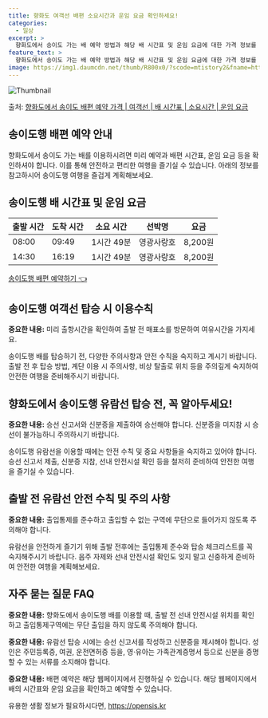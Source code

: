 ```yaml
---
title: 향화도 여객선 배편 소요시간과 운임 요금 확인하세요!
categories:
  - 일상
excerpt: >
  향화도에서 송이도 가는 배 예약 방법과 해당 배 시간표 및 운임 요금에 대한 가격 정보를 안내 드리겠습니다. 안전하고 재밋는 송이도행 여행을 위해 아래 정보 참고하시기 바랍니다. 송이도행 배편 예약하기 👈 클릭향화도에서 송이도행 배 시간표출발 시간도착 시간소요 시간선박명요금08:0009:491시간 49분영광사랑호8,200원14:3016:191시간 49분영광사랑호8,200원송이도행 배편 예약하기 👈 클릭향화도에서 송이도행 여객선 탑승 시 이용수칙향화도에서 송이도행 배를 탑승하기 전 반드시 숙지해야 할 중요한 안전 수칙들 중요한 내용: 미리 출항시간 확인: 출발시간을 확인하고 출발 전에 매표소를 방문하여 여유시간을 가지세요. 다양한 주의사항: 출발 전 후 탑승 방법, 계단 이용 시 주의사항 및 비상 탈출로 ..
feature_text: >
  향화도에서 송이도 가는 배 예약 방법과 해당 배 시간표 및 운임 요금에 대한 가격 정보를 안내 드리겠습니다. 안전하고 재밋는 송이도행 여행을 위해 아래 정보 참고하시기 바랍니다. 송이도행 배편 예약하기 👈 클릭향화도에서 송이도행 배 시간표출발 시간도착 시간소요 시간선박명요금08:0009:491시간 49분영광사랑호8,200원14:3016:191시간 49분영광사랑호8,200원송이도행 배편 예약하기 👈 클릭향화도에서 송이도행 여객선 탑승 시 이용수칙향화도에서 송이도행 배를 탑승하기 전 반드시 숙지해야 할 중요한 안전 수칙들 중요한 내용: 미리 출항시간 확인: 출발시간을 확인하고 출발 전에 매표소를 방문하여 여유시간을 가지세요. 다양한 주의사항: 출발 전 후 탑승 방법, 계단 이용 시 주의사항 및 비상 탈출로 ..
image: https://img1.daumcdn.net/thumb/R800x0/?scode=mtistory2&fname=https%3A%2F%2Fblog.kakaocdn.net%2Fdn%2FbJqrlh%2FbtsHAKtLwLT%2FGY78u64XckKYdV8cekMCn0%2Fimg.webp
---
```


![Thumbnail](https://img1.daumcdn.net/thumb/R800x0/?scode=mtistory2&fname=https%3A%2F%2Fblog.kakaocdn.net%2Fdn%2FbJqrlh%2FbtsHAKtLwLT%2FGY78u64XckKYdV8cekMCn0%2Fimg.webp)

<p>출처: <a href="https://opensis.kr/entry/%ED%96%A5%ED%99%94%EB%8F%84%EC%97%90%EC%84%9C-%EC%86%A1%EC%9D%B4%EB%8F%84-%EB%B0%B0%ED%8E%B8-%EC%98%88%EC%95%BD-%EA%B0%80%EA%B2%A9-%EC%97%AC%EA%B0%9D%EC%84%A0-%EB%B0%B0-%EC%8B%9C%EA%B0%84%ED%91%9C-%EC%86%8C%EC%9A%94%EC%8B%9C%EA%B0%84-%EC%9A%B4%EC%9E%84-%EC%9A%94%EA%B8%88" rel="dofollow">향화도에서 송이도 배편 예약 가격 | 여객선 | 배 시간표 | 소요시간 | 운임 요금</a> </p>

## 송이도행 배편 예약 안내



향화도에서 송이도 가는 배를 이용하시려면 미리 예약과 배편 시간표, 운임 요금 등을 확인하셔야 합니다. 이를 통해 안전하고 편리한 여행을
즐기실 수 있습니다. 아래의 정보를 참고하시어 송이도행 여행을 즐겁게 계획해보세요.

## 송이도행 배 시간표 및 운임 요금

출발 시간 | 도착 시간 | 소요 시간 | 선박명 | 요금  
---|---|---|---|---  
08:00 | 09:49 | 1시간 49분 | 영광사랑호 | 8,200원  
14:30 | 16:19 | 1시간 49분 | 영광사랑호 | 8,200원  
  
[송이도행 배편 예약하기 👈](https://www.examplelink.com)

## 송이도행 여객선 탑승 시 이용수칙

**중요한 내용:** 미리 출항시간을 확인하여 출발 전 매표소를 방문하여 여유시간을 가지세요.

송이도행 배를 탑승하기 전, 다양한 주의사항과 안전 수칙을 숙지하고 계시기 바랍니다. 출발 전 후 탑승 방법, 계단 이용 시 주의사항, 비상
탈출로 위치 등을 주의깊게 숙지하여 안전한 여행을 준비해주시기 바랍니다.

## 향화도에서 송이도행 유람선 탑승 전, 꼭 알아두세요!

**중요한 내용:** 승선 신고서와 신분증을 제출하여 승선해야 합니다. 신분증을 미지참 시 승선이 불가능하니 주의하시기 바랍니다.

송이도행 유람선을 이용할 때에는 안전 수칙 및 중요 사항들을 숙지하고 있어야 합니다. 승선 신고서 제출, 신분증 지참, 선내 안전시설 확인
등을 철저히 준비하여 안전한 여행을 즐기실 수 있습니다.

## 출발 전 유람선 안전 수칙 및 주의 사항

**중요한 내용:** 출입통제를 준수하고 출입할 수 없는 구역에 무단으로 들어가지 않도록 주의해야 합니다.

유람선을 안전하게 즐기기 위해 출발 전후에는 출입통제 준수와 탑승 체크리스트를 꼭 숙지해주시기 바랍니다. 음주 자제와 선내 안전시설 확인도
잊지 말고 신중하게 준비하여 안전한 여행을 계획해보세요.

## 자주 묻는 질문 FAQ

**중요한 내용:** 향화도에서 송이도행 배를 이용할 때, 출발 전 선내 안전시설 위치를 확인하고 출입통제구역에는 무단 출입을 하지 않도록
주의해야 합니다.

**중요한 내용:** 유람선 탑승 시에는 승선 신고서를 작성하고 신분증을 제시해야 합니다. 성인은 주민등록증, 여권, 운전면허증 등을,
영·유아는 가족관계증명서 등으로 신분을 증명할 수 있는 서류를 소지해야 합니다.

**중요한 내용:** 배편 예약은 해당 웹페이지에서 진행하실 수 있습니다. 해당 웹페이지에서 배의 시간표와 운임 요금을 확인하고 예약할 수
있습니다.



 

유용한 생활 정보가 필요하시다면, <a href="https://opensis.kr" rel="dofollow">https://opensis.kr</a>



